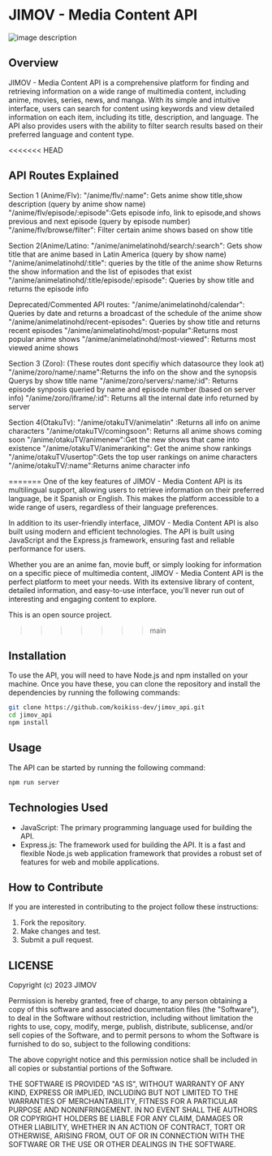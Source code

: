 # JIMOV **- Media Content API**


![image description](https://github.com/josesim/jimov_api/blob/main/src/images/JIMOV_logo.png)


## **Overview**

JIMOV - Media Content API is a comprehensive platform for finding and retrieving information on a wide range of multimedia content, including anime, movies, series, news, and manga. With its simple and intuitive interface, users can search for content using keywords and view detailed information on each item, including its title, description, and language. The API also provides users with the ability to filter search results based on their preferred language and content type.

<<<<<<< HEAD
## **API Routes Explained**
Section 1 (Anime/Flv): 
  "/anime/flv/:name": Gets anime show title,show description (query by anime show name)
  "/anime/flv/episode/:episode":Gets episode info, link to episode,and shows previous and next episode (query by episode number)
  "/anime/flv/browse/filter": Filter certain anime shows based on show title 

Section 2(Anime/Latino: 
 "/anime/animelatinohd/search/:search": Gets show title that are anime based in Latin America 
 (query by show name) 
 "/anime/animelatinohd/:title": queries by the title of the anime show 
 Returns the show information and the list of episodes that exist 
 "/anime/animelatinohd/:title/episode/:episode": Queries by show title and returns 
 the episode info 

 Deprecated/Commented API routes: 
  "/anime/animelatinohd/calendar": Queries by date and returns a broadcast of the schedule of the anime show 
  "/anime/animelatinohd/recent-episodes": Queries by show title and returns recent episodes 
  "/anime/animelatinohd/most-popular":Returns most popular anime shows 
  "/anime/animelatinohd/most-viewed": Returns most viewed anime shows 
 
Section 3 (Zoro): (These routes dont specifiy which datasource they look at)
  "/anime/zoro/name/:name":Returns the info on the show and the synopsis 
  Querys by show title name 
  "/anime/zoro/servers/:name/:id": Returns episode synposis queried by name and episode number (based on server info)
  "/anime/zoro/iframe/:id": Returns all the internal date info returned by server

Section 4(OtakuTv): 
   "/anime/otakuTV/animelatin" :Returns all info on anime characters
   "/anime/otakuTV/comingsoon": Returns all anime shows coming soon 
   "/anime/otakuTV/animenew":Get the new shows that came into existence 
   "/anime/otakuTV/animeranking": Get the anime show rankings
   "/anime/otakuTV/usertop":Gets the top user rankings on anime characters
   "/anime/otakuTV/:name":Returns anime character info 
   
=======
One of the key features of JIMOV - Media Content API is its multilingual support, allowing users to retrieve information on their preferred language, be it Spanish or English. This makes the platform accessible to a wide range of users, regardless of their language preferences.

In addition to its user-friendly interface, JIMOV - Media Content API is also built using modern and efficient technologies. The API is built using JavaScript and the Express.js framework, ensuring fast and reliable performance for users.

Whether you are an anime fan, movie buff, or simply looking for information on a specific piece of multimedia content, JIMOV - Media Content API is the perfect platform to meet your needs. With its extensive library of content, detailed information, and easy-to-use interface, you'll never run out of interesting and engaging content to explore.

This is an open source project.
>>>>>>> main
## **Installation**

To use the API, you will need to have Node.js and npm installed on your machine. Once you have these, you can clone the repository and install the dependencies by running the following commands:

```bash
git clone https://github.com/koikiss-dev/jimov_api.git
cd jimov_api
npm install
```

## **Usage**

The API can be started by running the following command:

```bash
npm run server
```

## **Technologies Used**

* JavaScript: The primary programming language used for building the API.
* Express.js: The framework used for building the API. It is a fast and flexible Node.js web application framework that provides a robust set of features for web and mobile applications.

## **How to Contribute**

If you are interested in contributing to the project follow these instructions:
1. Fork the repository.
2. Make changes and test.
3. Submit a pull request.


## **LICENSE**

Copyright (c) 2023 JIMOV

Permission is hereby granted, free of charge, to any person obtaining a copy
of this software and associated documentation files (the "Software"), to deal
in the Software without restriction, including without limitation the rights
to use, copy, modify, merge, publish, distribute, sublicense, and/or sell
copies of the Software, and to permit persons to whom the Software is
furnished to do so, subject to the following conditions:

The above copyright notice and this permission notice shall be included in all
copies or substantial portions of the Software.

THE SOFTWARE IS PROVIDED "AS IS", WITHOUT WARRANTY OF ANY KIND, EXPRESS OR
IMPLIED, INCLUDING BUT NOT LIMITED TO THE WARRANTIES OF MERCHANTABILITY,
FITNESS FOR A PARTICULAR PURPOSE AND NONINFRINGEMENT. IN NO EVENT SHALL THE
AUTHORS OR COPYRIGHT HOLDERS BE LIABLE FOR ANY CLAIM, DAMAGES OR OTHER
LIABILITY, WHETHER IN AN ACTION OF CONTRACT, TORT OR OTHERWISE, ARISING FROM,
OUT OF OR IN CONNECTION WITH THE SOFTWARE OR THE USE OR OTHER DEALINGS IN THE
SOFTWARE.

